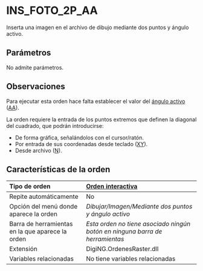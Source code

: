# INS\_FOTO\_2P\_AA

Inserta una imagen en el archivo de dibujo mediante dos puntos y ángulo activo.

## Parámetros

No admite parámetros.

## Observaciones

Para ejecutar esta orden hace falta establecer el valor del [ángulo activo](ins-foto-2p-aa.md) \([AA](/digi3d-net/referencia/digi3d.net/ventana-de-dibujo/ordenes/i/AA.html)\).

La orden requiere la entrada de los puntos extremos que definen la diagonal del cuadrado, que podrán introducirse:

* De forma gráfica, señalándolos con el cursor/ratón.
* Por entrada de sus coordenadas desde teclado \([XY](/digi3d-net/referencia/digi3d.net/ventana-de-dibujo/ordenes/i/XY.html)\).
* Desde archivo \([N](/digi3d-net/referencia/digi3d.net/ventana-de-dibujo/ordenes/i/N.html)\).

## Características de la orden

| Tipo de orden | [Orden interactiva](ins-foto-2p-aa.md) |
| :--- | :--- |
| Repite automáticamente | No |
| Opción del menú donde aparece la orden | _Dibujar/Imagen/Mediante dos puntos y ángulo activo_ |
| Barra de herramientas en la que aparece la orden | _Esta orden no tiene asociado ningún botón en ninguna barra de herramientas_ |
| Extensión | DigiNG.OrdenesRaster.dll |
| Variables relacionadas | No tiene variables relacionadas |

